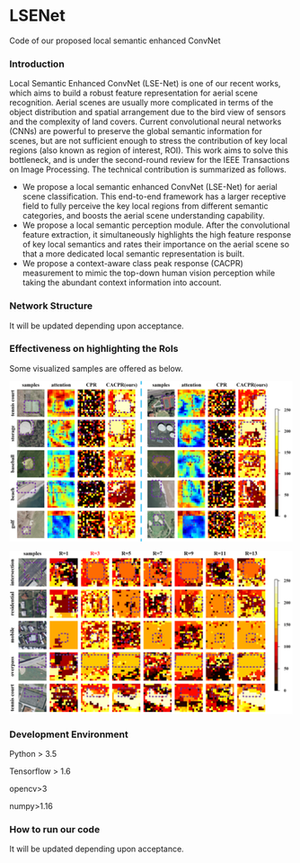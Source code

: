 # LSENet
Code of our proposed local semantic enhanced ConvNet

### Introduction
Local Semantic Enhanced ConvNet (LSE-Net) is one of our recent works, which aims to build a robust feature representation for aerial scene recognition.
Aerial scenes are usually more complicated in terms of the object distribution and spatial arrangement due to the bird view of sensors and the complexity of land covers.
Current convolutional neural networks (CNNs) are powerful to preserve the global semantic information for scenes, but are not sufficient enough to stress the contribution of key local regions (also known as region of interest, ROI).
This work aims to solve this bottleneck, and is under the second-round review for the IEEE Transactions on Image Processing. The technical contribution is summarized as follows.
  - We propose a local semantic enhanced ConvNet (LSE-Net) for aerial scene classification. This end-to-end framework has a larger receptive field to fully perceive the key local regions from different semantic categories, and boosts the aerial scene understanding capability.
  - We propose a local semantic perception module. After the convolutional feature extraction, it simultaneously highlights the high feature response of key local semantics and rates their importance on the aerial scene so that a more dedicated local semantic representation is built.
  - We propose a context-aware class peak response (CACPR) measurement to mimic the top-down human vision perception while taking the abundant context information into account.


### Network Structure
It will be updated depending upon acceptance.

### Effectiveness on highlighting the RoIs

Some visualized samples are offered as below.

![avatar](/Fig1.png)

![avatar](/Fig2.png)

### Development Environment

Python > 3.5

Tensorflow > 1.6

opencv>3

numpy>1.16

### How to run our code
It will be updated depending upon acceptance.
